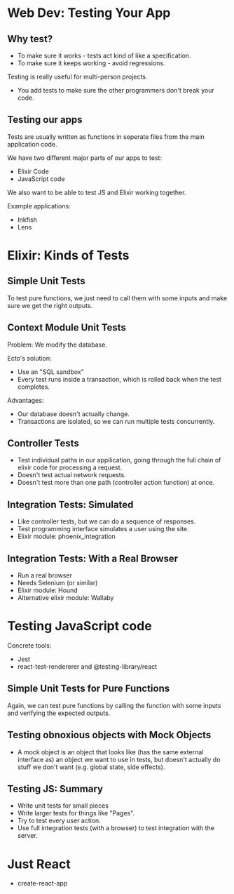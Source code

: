 
# Web Dev: Testing Your App

## Why test?

 - To make sure it works - tests act kind of like a specification.
 - To make sure it keeps working - avoid regressions.

Testing is really useful for multi-person projects.

 - You add tests to make sure the other programmers don't break your code.

## Testing our apps

Tests are usually written as functions in seperate files from the main
application code.

We have two different major parts of our apps to test:

 - Elixir Code
 - JavaScript code

We also want to be able to test JS and Elixir working together.

Example applications:

 - Inkfish
 - Lens


# Elixir: Kinds of Tests

## Simple Unit Tests

To test pure functions, we just need to call them with some inputs
and make sure we get the right outputs.

## Context Module Unit Tests

Problem: We modify the database.

Ecto's solution:

 - Use an "SQL sandbox"
 - Every test runs inside a transaction, which is rolled back when
   the test completes.

Advantages:

 - Our database doesn't actually change.
 - Transactions are isolated, so we can run multiple tests concurrently.


## Controller Tests

 - Test individual paths in our appilication, going through the full
   chain of elixir code for processing a request.
 - Doesn't test actual network requests.
 - Doesn't test more than one path (controller action function) at once.

## Integration Tests: Simulated

 - Like controller tests, but we can do a sequence of responses.
 - Test programming interface simulates a user using the site.
 - Elixir module: phoenix\_integration

## Integration Tests: With a Real Browser

 - Run a real browser
 - Needs Selenium (or similar)
 - Elixir module: Hound 
 - Alternative elixir module: Wallaby

# Testing JavaScript code

Concrete tools:

 - Jest
 - react-test-rendererer and @testing-library/react

## Simple Unit Tests for Pure Functions

Again, we can test pure functions by calling the function with some
inputs and verifying the expected outputs.

## Testing obnoxious objects with Mock Objects

 - A mock object is an object that looks like (has the same external interface
   as) an object we want to use in tests, but doesn't actually do stuff we don't 
   want (e.g. global state, side effects).

## Testing JS: Summary

 - Write unit tests for small pieces
 - Write larger tests for things like "Pages".
 - Try to test every user action.
 - Use full integration tests (with a browser) to test integration
   with the server.

# Just React

 - create-react-app












 







